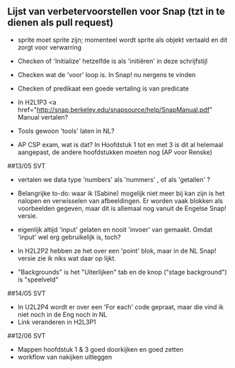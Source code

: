 ## Lijst van verbetervoorstellen voor Snap (tzt in te dienen als pull request)

* sprite moet sprite zijn; momenteel wordt sprite als objekt vertaald en dit zorgt voor verwarring
* Checken of 'Initialize' hetzelfde is als 'initiëren' in deze schrijfstijl
* Checken wat de 'voor' loop is. In Snap! nu nergens te vinden
* Checken of predikaat een goede vertaling is van predicate

* In H2L1P3 <a href="http://snap.berkeley.edu/snapsource/help/SnapManual.pdf"   Manual vertalen?

* Tools gewoon 'tools' laten in NL?
* AP CSP exam, wat is dat? In Hoofdstuk 1 tot en met 3 is dit al helemaal aangepast, de andere hoofdstukken moeten nog (AP voor Renske)


##13/05 SVT
* vertalen we data type 'numbers' als 'nummers' , of als 'getallen'  ?
* Belangrijke to-do: waar ik (Sabine) mogelijk niet meer bij kan zijn is het nalopen en verwisselen van afbeeldingen. Er worden vaak blokken als voorbeelden gegeven, maar dit is allemaal nog vanuit de Engelse Snap! versie.
* eigenlijk altijd 'input' gelaten en nooit 'invoer' van gemaakt. Omdat 'input' wel erg gebruikelijk is, toch?
* In H2L2P2 hebben ze het over een 'point'  blok, maar in de NL Snap! versie zie ik niks wat daar op lijkt.

* "Backgrounds" is het "Uiterlijken" tab en de knop ("stage background") is "speelveld"

##14/05 SVT
* In U2L2P4 wordt er over een 'For each' code gepraat, maar die vind ik niet noch in de Eng noch in NL
* Link veranderen in H2L3P1

##12/06 SVT
* Mappen hoofdstuk 1 & 3 goed doorkijken en goed zetten
* workflow van nakijken uitleggen
